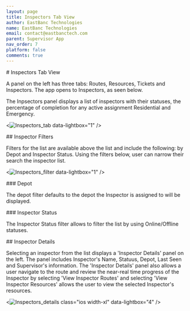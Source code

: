 ```yaml
---
layout: page
title: Inspectors Tab View
author: EastBanc Technologies
name: EastBanc Technologies
email: contact@eastbanctech.com
parent: Supervisor App
nav_order: 7
platform: false
comments: true
---
```

<section id="Inspectors-Tab-View" markdown="1">
# Inspectors Tab View

A panel on the left has three tabs: Routes, Resources, Tickets and Inspectors. The app opens to Inspectors, as seen below.

The Inpsectors panel displays a list of inspectors with their statuses, the percentage of completion for any active assignment Residential and Emergency.

<![Inspectors_tab](https://github.com/eastbanctech/snowiq-docs/assets/121882947/5b066bd1-2787-4a53-b654-48f058fb7454) data-lightbox="1" />

<section id="Inspector-Filters" markdown="1">
## Inspector Filters

Filters for the list are available above the list and include the following: by Depot and Inspector Status. Using the filters below, user can narrow their search the inspector list. 

<![Inspectors_filter](https://github.com/eastbanctech/snowiq-docs/assets/121882947/b3527ccf-41ba-4629-b73b-d552306fc4c9) data-lightbox="1" />

<section id="Depot" markdown="1">
### Depot

The depot filter defaults to the depot the Inspector is assigned to will be displayed. 
</section>

<section id="Inspector Status" markdown="1">
### Inspector Status

The Inspector Status filter allows to filter the list by using Online/Offline statuses. 

</section>
</section>

<section id="Route-Details" markdown="1">
## Inspector Details

Selecting an inspector from the list displays a 'Inspector Details' panel on the left. The panel includes Inspector's Name, Statuus, Depot, Last Seen and Supervisor's information. The 'Inspector Details' panel also allows a user navigate to the route and review the near-real time progress of the Inspector by selecting 'View Inspector Routes' and selecting 'View Inspector Resources' allows the user to view the selected Inspector's resources.  

<![Inspectors_details](https://github.com/eastbanctech/snowiq-docs/assets/121882947/d1ec39f7-00ef-4863-92fc-8f707056176c) class="ios width-xl" data-lightbox="4" />

</section>
</section>
